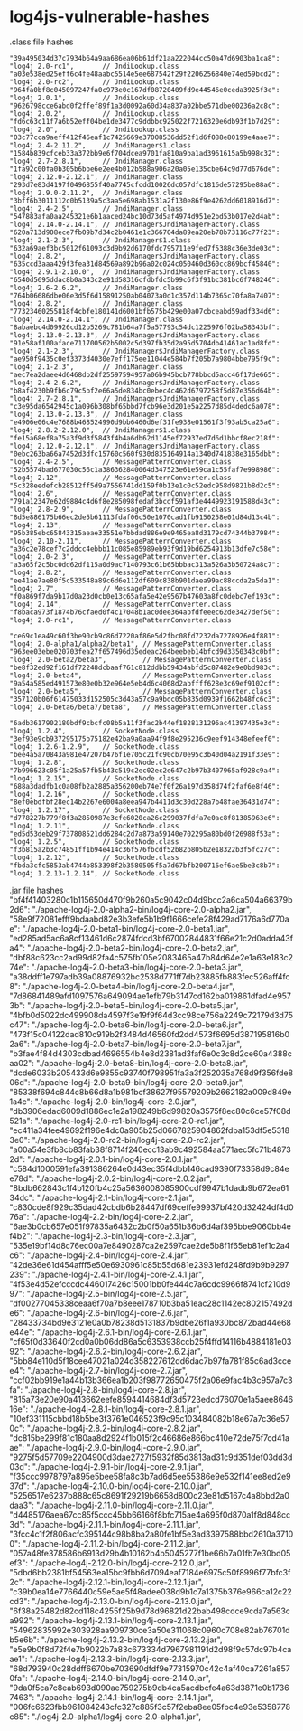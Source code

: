 # log4js-vulnerable-hashes

.class file hashes

	"39a495034d37c7934b64a9aa686ea06b61df21aa222044cc50a47d6903ba1ca8": "log4j 2.0-rc1",       // JndiLookup.class
	"a03e538ed25eff6c4fe48aabc5514e5ee687542f29f2206256840e74ed59bcd2": "log4j 2.0-rc2",       // JndiLookup.class
	"964fa0bf8c045097247fa0c973e0c167df08720409fd9e44546e0ceda3925f3e": "log4j 2.0.1",         // JndiLookup.class
	"9626798cce6abd0f2ffef89f1a3d0092a60d34a837a02bbe571dbe00236a2c8c": "log4j 2.0.2",         // JndiLookup.class
	"fd6c63c11f7a6b52eff04be1de3477c9ddbbc925022f7216320e6db93f1b7d29": "log4j 2.0",           // JndiLookup.class
	"03c77cca9aeff412f46eaf1c7425669e37008536dd52f1d6f088e80199e4aae7": "log4j 2.4-2.11.2",    // JndiManager$1.class
	"1584b839cfceb33a372bb9e6f704dcea9701fa810a9ba1ad3961615a5b998c32": "log4j 2.7-2.8.1",     // JndiManager.class
	"1fa92c00fa0b305b6bbe6e2ee4b012b588a906a20a05e135cbe64c9d77d676de": "log4j 2.12.0-2.12.1", // JndiManager.class
	"293d7e83d4197f0496855f40a7745cfcdd10026dc057dfc1816de57295be88a6": "log4j 2.9.0-2.11.2",  // JndiManager.class
	"3bff6b3011112c0b5139a5c3aa5e698ab1531a2f130e86f9e4262dd6018916d7": "log4j 2.4-2.5",       // JndiManager.class
	"547883afa0aa245321e6b1aaced24bc10d73d5af4974d951e2bd53b017e2d4ab": "log4j 2.14.0-2.14.1", // JndiManager$JndiManagerFactory.class
	"620a713d908ece7fb09b7d34c2b0461e1c366704da89ea20eb78b73116c77f23": "log4j 2.1-2.3",       // JndiManager$1.class
	"632a69aef3bc5012f61093c3d9b92d6170fdc795711e9fed7f5388c36e3de03d": "log4j 2.8.2",         // JndiManager$JndiManagerFactory.class
	"635ccd3aaa429f3fea31d84569a892b96a02c024c050460d360cc869bcf45840": "log4j 2.9.1-2.10.0",  // JndiManager$JndiManagerFactory.class
	"6540d5695ddac8b0a343c2e91d58316cfdbfdc5b99c6f3f91bc381bc6f748246": "log4j 2.6-2.6.2",     // JndiManager.class
	"764b06686dbe06e3d5f6d15891250ab04073a0d1c357d114b7365c70fa8a7407": "log4j 2.8.2",         // JndiManager.class
	"77323460255818f4cbfe180141d6001bfb575b429e00a07cbceabd59adf334d6": "log4j 2.14.0-2.14.1", // JndiManager.class
	"8abaebc4d09926cd12b5269c781b64a7f5a57793c54dc1225976f02ba58343bf": "log4j 2.13.0-2.13.3", // JndiManager$JndiManagerFactory.class
	"91e58af100aface711700562b5002c5d397fb35d2a95d5704db41461ac1ad8fd": "log4j 2.1-2.3",       // JndiManager$JndiManagerFactory.class
	"ae950f9435c0ef3373d4030e7eff175ee11044e584b7f205b7a9804bbe795f9c": "log4j 2.1-2.3",       // JndiManager.class
	"aec7ea2daee4d6468db2df25597594957a06b945bcb778bbcd5acc46f17de665": "log4j 2.4-2.6.2",     // JndiManager$JndiManagerFactory.class
	"b8af4230b9fb6c79c5bf2e66a5de834bc0ebec4c462d6797258f5d87e356d64b": "log4j 2.7-2.8.1",     // JndiManager$JndiManagerFactory.class
	"c3e95da6542945c1a096b308bf65bbd7fcb96e3d201e5a2257d85d4dedc6a078": "log4j 2.13.0-2.13.3", // JndiManager.class
	"e4906e06c4e7688b468524990d9bb6460d6ef31fe938e01561f3f93ab5ca25a6": "log4j 2.8.2-2.12.0",  // JndiManager$1.class
	"fe15a68ef8a75a3f9d3f5843f4b4a6db62d1145ef72937ed7d6d1bbcf8ec218f": "log4j 2.12.0-2.12.1", // JndiManager$JndiManagerFactory.class
	"0ebc263ba66a7452d3dfc15760c560f930d835164914a1340d741838e3165dbb": "log4j 2.4-2.5",       // MessagePatternConverter.class
	"52b5574bad677030c56c1a386362840064d347523e61e59ca1c55faf7e998986": "log4j 2.12",          // MessagePatternConverter.class
	"5c328eedefcb28512ff5d9a7556741dd159f0b13e1c0c52edc958d9821b8d2c5": "log4j 2.6",           // MessagePatternConverter.class
	"791a12347e62d9884c4d6f8e285098fedaf3bcdf591af3e4449923191588d43c": "log4j 2.8-2.9",       // MessagePatternConverter.class
	"8d5e886175b66ec2de5b61113fdaf06c50e1070cad1fb9150258e01d84d13c4b": "log4j 2.13",          // MessagePatternConverter.class
	"95b385ebc65843315aeae33551e7bbdad886e9e9465ea8d3179cd74344b37984": "log4j 2.10-2.11",     // MessagePatternConverter.class
	"a36c2e78cef7c2ddcc4ebbb11c085e85989eb93f9d19bd6254913b13dfe7c58e": "log4j 2.0-2.3",       // MessagePatternConverter.class
	"a3a65f2c5bc0dd62df115a0d9ac7140793c61b65bbbac313a526a3b50724a8c7": "log4j 2.8.2",         // MessagePatternConverter.class
	"ee41ae7ae80f5c533548a89c6d6e112df609c838b901daea99ac88ccda2a5da1": "log4j 2.7",           // MessagePatternConverter.class
	"f0a869f7da9b17d0a23d0cb0e13c65afa5e42e9567b47603a8fc0debc7ef193c": "log4j 2.14",          // MessagePatternConverter.class
	"f8baca973f1874b76cfaed0f4c17048b1ac0dee364abfdfeeec62de3427def50": "log4j 2.0-rc1",       // MessagePatternConverter.class

	"ce69c1ea49c60f3be90cb9c86d7220af86e5d2fbc08fd7232da7278926e4f881": "log4j 2.0-alpha1/alpha2/beta1", // MessagePatternConverter.class
	"963ee03ebe020703fea27f657496d35edeac264beebeb14bfcd9d3350343c0bf": "log4j 2.0-beta2/beta3",         // MessagePatternConverter.class
	"be8f32ed92f161df72248dcbaaf761c812ddbb59434abfd5c87482e9e0bd983c": "log4j 2.0-beta4",               // MessagePatternConverter.class
	"9a54a585ed491573e80e0b32e964e5eb4d6c4068d2abffff628e3c69ef9102cf": "log4j 2.0-beta5",               // MessagePatternConverter.class
	"357120b06f61475033d152505c3d43a57c9a9bdc05b835d0939f1662b48fc6c3": "log4j 2.0-beta6/beta7/beta8",   // MessagePatternConverter.class

	"6adb3617902180bdf9cbcfc08b5a11f3fac2b44ef1828131296ac41397435e3d": "log4j 1.2.4",         // SocketNode.class
	"3ef93e9cb937295175b75182e42ba9a0aa94f9f8e295236c9eef914348efeef0": "log4j 1.2.6-1.2.9",   // SocketNode.class
	"bee4a5a70843a981e47207b476f1e705c21fc90cb70e95c3b40d04a2191f33e9": "log4j 1.2.8",         // SocketNode.class
	"7b996623c05f1a25a57fb5b43c519c2ec02ec2e647c2b97b3407965af928c9a4": "log4j 1.2.15",        // SocketNode.class
	"688a3dadfb1c0a08fb2a2885a356200eb74e7f0f26a197d358d74f2faf6e8f46": "log4j 1.2.16",        // SocketNode.class
	"8ef0ebdfbf28ec14b2267e6004a8eea947b4411d3c30d228a7b48fae36431d74": "log4j 1.2.17",        // SocketNode.class
	"d778227b779f8f3a2850987e3cfe6020ca26c299037fdfa7e0ac8f81385963e6": "log4j 1.2.11",        // SocketNode.class
	"ed5d53deb29f737808521dd6284c2d7a873a59140e702295a80bd0f26988f53a": "log4j 1.2.5",         // SocketNode.class
	"f3b815a2b3c74851ff1b94e414c36f576fbcdf52b82b805b2e18322b3f5fc27c": "log4j 1.2.12",        // SocketNode.class
	"fbda3cfc5853ab4744b853398f2b3580505f5a7d67bfb200716ef6ae5be3c8b7": "log4j 1.2.13-1.2.14", // SocketNode.class




.jar file hashes
	"bf4f41403280c1b115650d470f9b260a5c9042c04d9bcc2a6ca504a66379b2d6": "./apache-log4j-2.0-alpha2-bin/log4j-core-2.0-alpha2.jar",
	"58e9f72081efff9bdaabd82e3b3efe5b1b9f1666cefe28f429ad7176a6d770ae": "./apache-log4j-2.0-beta1-bin/log4j-core-2.0-beta1.jar",
	"ed285ad5ac6a8cf13461d6c2874fdcd3bf67002844831f66e21c2d0adda43fa4": "./apache-log4j-2.0-beta2-bin/log4j-core-2.0-beta2.jar",
	"dbf88c623cc2ad99d82fa4c575fb105e2083465a47b84d64e2e1a63e183c274e": "./apache-log4j-2.0-beta3-bin/log4j-core-2.0-beta3.jar",
	"a38ddff1e797adb39a08876932bc2538d771ff7db23885fb883fec526aff4fc8": "./apache-log4j-2.0-beta4-bin/log4j-core-2.0-beta4.jar",
	"7d86841489afd1097576a649094ae1efb79b3147cd162ba019861dfad4e9573b": "./apache-log4j-2.0-beta5-bin/log4j-core-2.0-beta5.jar",
	"4bfb0d5022dc499908da4597f3e19f9f64d3cc98ce756a2249c72179d3d75c47": "./apache-log4j-2.0-beta6-bin/log4j-core-2.0-beta6.jar",
	"473f15c04122dad810c919b2f3484d46560fd2dd4573f6695d387195816b02a6": "./apache-log4j-2.0-beta7-bin/log4j-core-2.0-beta7.jar",
	"b3fae4f84d4303cdbad4696554b4e8d2381ad3faf6e0c3c8d2ce60a4388caa02": "./apache-log4j-2.0-beta8-bin/log4j-core-2.0-beta8.jar",
	"dcde6033b205433d6e9855c93740f798951fa3a3f252035a768d9f356fde806d": "./apache-log4j-2.0-beta9-bin/log4j-core-2.0-beta9.jar",
	"85338f694c844c8b66d8a1b981bcf38627f95579209b2662182a009d849e1a4c": "./apache-log4j-2.0-bin/log4j-core-2.0.jar",
	"db3906edad6009d1886ec1e2a198249b6d99820a3575f8ec80c6ce57f08d521a": "./apache-log4j-2.0-rc1-bin/log4j-core-2.0-rc1.jar",
	"ec411a34fee49692f196e4dc0a905b25d0667825904862fdba153df5e53183e0": "./apache-log4j-2.0-rc2-bin/log4j-core-2.0-rc2.jar",
	"a00a54e3fb8cb83fab38f8714f240ecc13ab9c492584aa571aec5fc71b48732d": "./apache-log4j-2.0.1-bin/log4j-core-2.0.1.jar",
	"c584d1000591efa391386264e0d43ec35f4dbb146cad9390f73358d9c84ee78d": "./apache-log4j-2.0.2-bin/log4j-core-2.0.2.jar",
	"8bdb662843c1f4b120fb4c25a5636008085900cdf9947b1dadb9b672ea6134dc": "./apache-log4j-2.1-bin/log4j-core-2.1.jar",
	"c830cde8f929c35dad42cbdb6b28447df69ceffe99937bf420d32424df4d076a": "./apache-log4j-2.2-bin/log4j-core-2.2.jar",
	"6ae3b0cb657e051f97835a6432c2b0f50a651b36b6d4af395bbe9060bb4ef4b2": "./apache-log4j-2.3-bin/log4j-core-2.3.jar",
	"535e19bf14d8c76ec00a7e8490287ca2e2597cae2de5b8f1f65eb81ef1c2a4c6": "./apache-log4j-2.4-bin/log4j-core-2.4.jar",
	"42de36e61d454afff5e50e6930961c85b55d681e23931efd248fd9b9b9297239": "./apache-log4j-2.4.1-bin/log4j-core-2.4.1.jar",
	"4f53e4d52efcccdc446017426c15001bb0fe444c7a6cdc9966f8741cf210d997": "./apache-log4j-2.5-bin/log4j-core-2.5.jar",
	"df00277045338ceaa6f70a7b8eee178710b3ba51eac28c1142ec802157492de6": "./apache-log4j-2.6-bin/log4j-core-2.6.jar",
	"28433734bd9e3121e0a0b78238d5131837b9dbe26f1a930bc872bad44e68e44e": "./apache-log4j-2.6.1-bin/log4j-core-2.6.1.jar",
	"cf65f0d33640f2cd0a0b06dd86a5c6353938ccb25f4ffd14116b4884181e0392": "./apache-log4j-2.6.2-bin/log4j-core-2.6.2.jar",
	"5bb84e110d5f18cee47021a024d358227612dd6dac7b97fa781f85c6ad3ccee4": "./apache-log4j-2.7-bin/log4j-core-2.7.jar",
	"ccf02bb919e1a44b13b366ea1b203f98772650475f2a06e9fac4b3c957a7c3fa": "./apache-log4j-2.8-bin/log4j-core-2.8.jar",
	"815a73e20e90a413662eefe8594414684df3d5723edcd76070e1a5aee864616e": "./apache-log4j-2.8.1-bin/log4j-core-2.8.1.jar",
	"10ef331115cbbd18b5be3f3761e046523f9c95c103484082b18e67a7c36e570c": "./apache-log4j-2.8.2-bin/log4j-core-2.8.2.jar",
	"dc815be299f81c180aa8d2924f1b015f2c46686e866bc410e72de75f7cd41aae": "./apache-log4j-2.9.0-bin/log4j-core-2.9.0.jar",
	"9275f5d57709e2204900d3dae2727f5932f85d3813ad31c9d351def03dd3d03d": "./apache-log4j-2.9.1-bin/log4j-core-2.9.1.jar",
	"f35ccc9978797a895e5bee58fa8c3b7ad6d5ee55386e9e532f141ee8ed2e937d": "./apache-log4j-2.10.0-bin/log4j-core-2.10.0.jar",
	"5256517e6237b888c65c8691f29219b6658d800c23e81d5167c4a8bbd2a0daa3": "./apache-log4j-2.11.0-bin/log4j-core-2.11.0.jar",
	"d4485176aea67cc85f5ccc45bb66166f8bfc715ae4a695f0d870a1f8d848cc3d": "./apache-log4j-2.11.1-bin/log4j-core-2.11.1.jar",
	"3fcc4c1f2f806acfc395144c98b8ba2a80fe1bf5e3ad3397588bbd2610a37100": "./apache-log4j-2.11.2-bin/log4j-core-2.11.2.jar",
	"057a48fe378586b6913d29b4b10162b4b5045277f1be66b7a01fb7e30bd05ef3": "./apache-log4j-2.12.0-bin/log4j-core-2.12.0.jar",
	"5dbd6bb2381bf54563ea15bc9fbb6d7094eaf7184e6975c50f8996f77bfc3f2c": "./apache-log4j-2.12.1-bin/log4j-core-2.12.1.jar",
	"c39b0ea14e7766440c59e5ae5f48adee038d9b1c7a1375b376e966ca12c22cd3": "./apache-log4j-2.13.0-bin/log4j-core-2.13.0.jar",
	"6f38a25482d82cd118c4255f25b9d78d96821d22bab498cdce9cda7a563ca992": "./apache-log4j-2.13.1-bin/log4j-core-2.13.1.jar",
	"54962835992e303928aa909730ce3a50e311068c0960c708e82ab76701db5e6b": "./apache-log4j-2.13.2-bin/log4j-core-2.13.2.jar",
	"e5e9b0f8d72f4e7b9022b7a83c673334d7967981191d2d98f9c57dc97b4caae1": "./apache-log4j-2.13.3-bin/log4j-core-2.13.3.jar",
	"68d793940c28ddff6670be703690dfdf9e77315970c42c4af40ca7261a8570fa": "./apache-log4j-2.14.0-bin/log4j-core-2.14.0.jar",
	"9da0f5ca7c8eab693d090ae759275b9db4ca5acdbcfe4a63d3871e0b17367463": "./apache-log4j-2.14.1-bin/log4j-core-2.14.1.jar",
	"006fc6623fbb961084243cfc327c885f3c57f2eba8ee05fbc4e93e5358778c85": "./log4j-2.0-alpha1/log4j-core-2.0-alpha1.jar",

